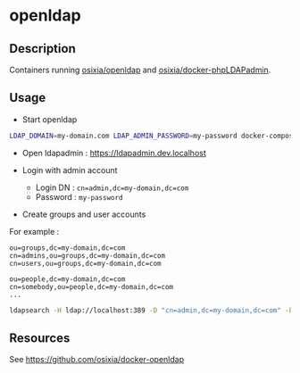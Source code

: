 # openldap

## Description

Containers running [osixia/openldap](https://github.com/osixia/docker-openldap#osixiaopenldap) and [osixia/docker-phpLDAPadmin](https://github.com/osixia/docker-phpLDAPadmin).

## Usage

* Start openldap

```bash
LDAP_DOMAIN=my-domain.com LDAP_ADMIN_PASSWORD=my-password docker-compose up -d
```

* Open ldapadmin : https://ldapadmin.dev.localhost

* Login with admin account
    * Login DN : `cn=admin,dc=my-domain,dc=com`
    * Password : `my-password`

* Create groups and user accounts

For example :

```
ou=groups,dc=my-domain,dc=com
cn=admins,ou=groups,dc=my-domain,dc=com
cn=users,ou=groups,dc=my-domain,dc=com

ou=people,dc=my-domain,dc=com
cn=somebody,ou=people,dc=my-domain,dc=com
...
```

```bash
ldapsearch -H ldap://localhost:389 -D "cn=admin,dc=my-domain,dc=com" -b "dc=my-domain,dc=com" -w "my-password" -s sub "(objectClass=*)"
```

## Resources

See https://github.com/osixia/docker-openldap
